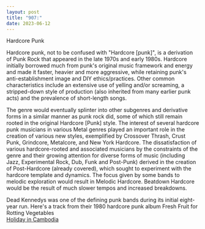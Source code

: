 ```yaml
---
layout: post
title: "907:"
date: 2023-06-12
---
```


Hardcore Punk

Hardcore punk, not to be confused with "Hardcore \[punk\]", is a derivation of Punk Rock that appeared in the late 1970s and early 1980s. Hardcore initially borrowed much from punk's original music framework and energy and made it faster, heavier and more aggressive, while retaining punk's anti-establishment image and DIY ethics/practices. Other common characteristics include an extensive use of yelling and/or screaming, a stripped-down style of production (also inherited from many earlier punk acts) and the prevalence of short-length songs.

The genre would eventually splinter into other subgenres and derivative forms in a similar manner as punk rock did, some of which still remain rooted in the original Hardcore \[Punk\] style. The interest of several hardcore punk musicians in various Metal genres played an important role in the creation of various new styles, exemplified by Crossover Thrash, Crust Punk, Grindcore, Metalcore, and New York Hardcore. The dissatisfaction of various hardcore-rooted and associated musicians by the constraints of the genre and their growing attention for diverse forms of music (including Jazz, Experimental Rock, Dub, Funk and Post-Punk) derived in the creation of Post-Hardcore (already covered), which sought to experiment with the hardcore template and dynamics. The focus given by some bands to melodic exploration would result in Melodic Hardcore. Beatdown Hardcore would be the result of much slower tempos and increased breakdowns.

Dead Kennedys was one of the defining punk bands during its initial eight-year run. Here's a track from their 1980 hardcore punk album Fresh Fruit for Rotting Vegetables  
[Holiday in Cambodia](https://youtu.be/nrm2B0lhvYc)
